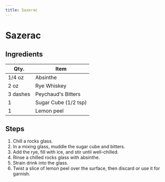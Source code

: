 ```yaml
---
title: Sazerac
---
```


# Sazerac

## Ingredients

| Qty.     | Item                 |
| -------- | -------------------- |
| 1/4 oz   | Absinthe             |
| 2 oz     | Rye Whiskey          |
| 3 dashes | Peychaud's Bitters   |
| 1        | Sugar Cube (1/2 tsp) |
| 1        | Lemon peel           |

## Steps

1. Chill a rocks glass.
1. In a mixing glass, muddle the sugar cube and bitters.
1. Add the rye, fill with ice, and stir until well-chilled.
1. Rinse a chilled rocks glass with absinthe.
1. Strain drink into the glass.
1. Twist a slice of lemon peel over the surface, then discard
   or use it for garnish.
